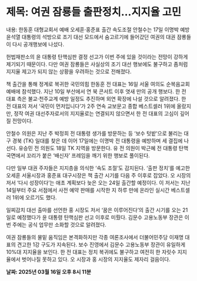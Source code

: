 # **제목: 여권 잠룡들 출판정치…지지율 고민**

  내용: 한동훈 대형교회서 예배 오세훈·홍준표 출간 속도조절 안철수는 17일 이명박 예방윤석열 대통령의 석방으로 조기 대선 모드에서 숨고르기에 들어갔던 여권의 대권 잠룡들이 다시 공개행보에 나섰다.

헌법재판소의 윤 대통령 탄핵심판 결정 선고가 이번 주에 있을 것이라는 전망이 강하게 제기되기 때문이다. 다만 여권 잠룡들은 사실상의 조기 대선 행보에도 불구하고 좀처럼 지지율 제고가 되지 않는 상황을 우려하는 것으로 전해졌다.

책 출간을 통해 정계로 복귀한 국민의힘 한동훈 전 대표는 16일 서울 여의도 순복음교회 예배에 참석했다. 지난 10일 부산에서 연 북 콘서트 이후 엿새 만의 공개 행보다. 한 전 대표 측은 불교·천주교계 예방 일정도 추진하며 외연 확장에 나설 것으로 알려졌다. 한 전 대표의 저서 ‘국민이 먼저입니다’가 2주 연속 교보문고 종합 베스트셀러 1위에 올랐지만, 정작 여권 대선주자로서의 지지율로는 연결되지 않으면서 한 전 대표의 고심이 깊어질 전망이다.

안철수 의원은 지난 주 박정희 전 대통령 생가를 방문하는 등 ‘보수 텃밭’으로 불리는 대구 경북 (TK) 일대를 찾은 데 이어 17일에는 이명박 전 대통령을 예방하며 세 결집에 나선다. 유승민 전 의원도 18일 TK 지역을 방문한다. 유 전 의원이 박근혜 전 대통령 탄핵 국면에서 꼬리가 붙은  ‘배신자’ 프레임을 깨기 위한 행보로 풀이된다.

다만 일부 대권 주자들은 지지층을 의식한 ‘속도 조절’도 감지된다. ‘출판 정치’를 예고한 오세훈 서울시장과 홍준표 대구시장은 책 출간 시기를 다음 주 이후로 잡았다. 오 시장의 저서 ‘다시 성장이다’는 애초 계획보다 늦은 오는 24일 출간할 예정이다. 이 저서는 지난 14일부터 주요 서점에서 사전 예약 판매를 시작한 지 하루 만에 온라인 실시간 베스트셀러 1위에 오르기도 했다.

일찌감치 대선 출마를 선언한 홍 시장도 저서 ‘꿈은 이루어진다’의 출간 시기를 오는 21일로 예정했다가 윤 대통령 탄핵심판 선고 이후로 미뤘다. 김문수 고용노동부 장관은 이번 주에는 공식 업무만 소화할 것으로 알려졌다.

여권 잠룡들의 물밑 움직임은 본격화하지만 각종 여론조사에서 더불어민주당 이재명 대표의 견고한 1강 구도가 지속된다. 보수 진영에서 김문수 고용노동부 장관이 유일하게 10%대 지지율을 보인다. 한 전 대표는 정치 복귀에도 불구하고 여전히 한 자릿수 지지율에서 벗어나질 못하고 있다. 오 시장과 홍 시장의 지지율도 제자리 걸음이다.

  **날짜: 2025년 03월 16일 오후 8시 11분**